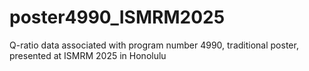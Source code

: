 # poster4990_ISMRM2025
Q-ratio data associated with program number 4990, traditional poster, presented at ISMRM 2025 in Honolulu
